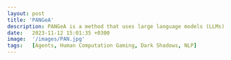 ```yaml
---
layout: post
title: 'PANGeA'
description: PANGeA is a method that uses large language models (LLMs) guided by a game designer's criteria to generate narrative content for turn-based role-playing games (RPGs). It procedurally generates narrative, including non-playable characters (NPCs) that exhibit traits from the Big 5 Personality Model. Notably, PANGeA processes and aligns free-form, dynamic interactions between players and the environment with the game's generated narrative. To prevent deviations caused by free-form text input, PANGeA employs a validation system to keep responses in line with the unfolding story. This system is supported by a server with a custom memory system that provides context for generated responses. The server's REST interface allows for easy integration with any game engine and LLM interface.
date:   2023-11-12 15:01:35 +0300
image:  '/images/PAN.jpg'
tags:   [Agents, Human Computation Gaming, Dark Shadows, NLP]
---
```




